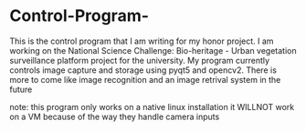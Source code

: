 # Control-Program-
This is the control program that I am writing for my honor project. I am working on the National Science Challenge: Bio-heritage - Urban vegetation surveillance platform
project for the university. My program currently controls image capture and storage using pyqt5 and opencv2. There is more to come like image recognition and an image 
retrival system in the future

note: this program only works on a native linux installation it WILLNOT work on a VM because of the way they handle camera inputs


